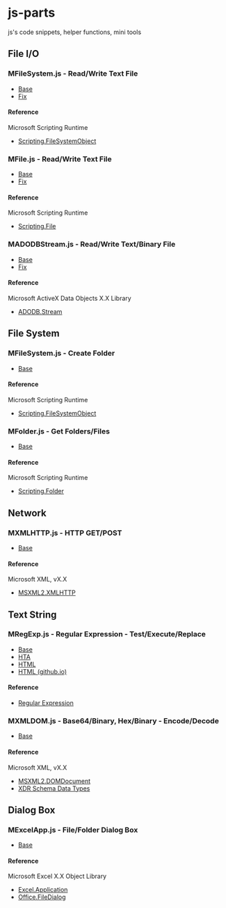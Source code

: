 # js-parts

js's code snippets, helper functions, mini tools

## File I/O

### MFileSystem.js - Read/Write Text File

- [Base](js/MFileSystem.js)
- [Fix](js_/MFileSystem.js)

#### Reference

Microsoft Scripting Runtime
- [Scripting.FileSystemObject](https://docs.microsoft.com/en-us/previous-versions/windows/internet-explorer/ie-developer/scripting-articles/z9ty6h50(v=vs.84))

### MFile.js - Read/Write Text File

- [Base](js/MFile.js)
- [Fix](js_/MFile.js)

#### Reference

Microsoft Scripting Runtime
- [Scripting.File](https://docs.microsoft.com/en-us/previous-versions/windows/internet-explorer/ie-developer/scripting-articles/1ft05taf(v=vs.84))

### MADODBStream.js - Read/Write Text/Binary File

- [Base](js/MADODBStream.js)
- [Fix](js_/MADODBStream.js)

#### Reference

Microsoft ActiveX Data Objects X.X Library
- [ADODB.Stream](https://docs.microsoft.com/en-us/office/client-developer/access/desktop-database-reference/stream-object-ado)

## File System

### MFileSystem.js - Create Folder

- [Base](js/MFileSystem.js)

#### Reference

Microsoft Scripting Runtime
- [Scripting.FileSystemObject](https://docs.microsoft.com/en-us/previous-versions/windows/internet-explorer/ie-developer/scripting-articles/z9ty6h50(v=vs.84))

### MFolder.js - Get Folders/Files

- [Base](js/MFolder.js)

#### Reference

Microsoft Scripting Runtime
- [Scripting.Folder](https://docs.microsoft.com/en-us/previous-versions/windows/internet-explorer/ie-developer/scripting-articles/1c87day3(v=vs.84))

## Network

### MXMLHTTP.js - HTTP GET/POST

- [Base](js/MXMLHTTP.js)

#### Reference

Microsoft XML, vX.X
- [MSXML2.XMLHTTP](https://docs.microsoft.com/en-us/previous-versions/windows/desktop/ms759148(v=vs.85))

## Text String

### MRegExp.js - Regular Expression - Test/Execute/Replace

- [Base](js/MRegExp.js)
- [HTA](js.hta/Test_MRegExp.js.hta)
- [HTML](docs/js.html/Test_MRegExp.js.html)
- [HTML (github.io)](https://coky-t.github.io/js-parts/js.html/Test_MRegExp.js.html)

#### Reference

- [Regular Expression](https://docs.microsoft.com/en-us/previous-versions/windows/internet-explorer/ie-developer/scripting-articles/6wzad2b2(v=vs.84))

### MXMLDOM.js - Base64/Binary, Hex/Binary - Encode/Decode

- [Base](js/MXMLDOM.js)

#### Reference

Microsoft XML, vX.X
- [MSXML2.DOMDocument](https://docs.microsoft.com/en-us/previous-versions/windows/desktop/ms764730(v%3dvs.85))
- [XDR Schema Data Types](https://docs.microsoft.com/en-us/previous-versions/ms256121(v=vs.85))

## Dialog Box

### MExcelApp.js - File/Folder Dialog Box

- [Base](js/MExcelApp.js)

#### Reference

Microsoft Excel X.X Object Library
- [Excel.Application](https://docs.microsoft.com/en-us/office/vba/api/excel.application(object))
- [Office.FileDialog](https://docs.microsoft.com/en-us/office/vba/api/office.filedialog)
